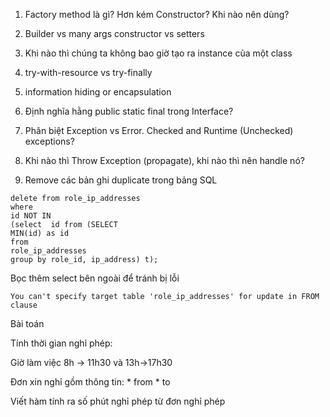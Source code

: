 1. Factory method là gì? Hơn kém Constructor? Khi nào nên dùng?

2. Builder vs many args constructor vs setters

3. Khi nào thì chúng ta không bao giờ tạo ra instance của một class

4. try-with-resource vs try-finally

5. information hiding or encapsulation

6. Định nghĩa hằng public static final trong Interface?

7. Phân biệt Exception vs Error. Checked and Runtime (Unchecked) exceptions?

8. Khi nào thì Throw Exception (propagate), khi nào thì nên handle nó?

9. Remove các bản ghi duplicate trong bảng SQL


```
delete from role_ip_addresses
where 
id NOT IN 
(select  id from (SELECT 
MIN(id) as id
from 
role_ip_addresses 
group by role_id, ip_address) t);
```

Bọc thêm select bên ngoài để tránh bị lỗi

```
You can't specify target table 'role_ip_addresses' for update in FROM clause
```

Bài toán

Tính thời gian nghỉ phép:

Giờ làm việc 8h -> 11h30 và 13h->17h30

Đơn xin nghỉ gồm thông tin:
    * from
    * to

Viết hàm tính ra số phút nghỉ phép từ đơn nghỉ phép